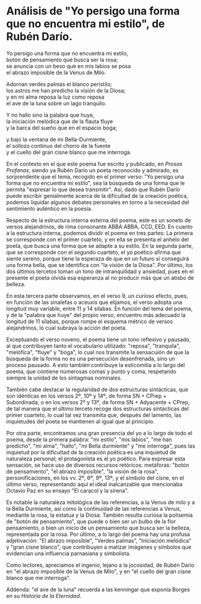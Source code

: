 # Análisis de "Yo persigo una forma que no encuentra mi estilo", de Rubén Darío.

Yo persigo una forma que no encuentra mi estilo,  
botón de pensamiento que busca ser la rosa;  
se anuncia con un beso que en mis labios se posa  
el abrazo imposible de la Venus de Milo.  

Adornan verdes palmas el blanco peristilo;   
los astros me han predicho la visión de la Diosa;   
y en mi alma reposa la luz como reposa  
el ave de la luna sobre un lago tranquilo.  

Y no hallo sino la palabra que huye,  
la iniciación melódica que de la flauta fluye  
y la barca del sueño que en el espacio boga;  

y bajo la ventana de mi Bella-Durmiente,  
el sollozo continuo del chorro de la fuente  
y el cuello del gran cisne blanco que me interroga.  



En el contexto en el que este poema fue escrito y publicado, en *Prosas Profanas*, siendo ya Rubén Darío un poeta reconocido y admirado, es sorprendente que el tema, recogido en el primer verso: "Yo persigo una forma que no encuentra mi estilo", sea la búsqueda de una forma que le permita "expresar lo que desea transmitir". Así, dado que Rubén Darío puede escribir genialmente acerca de la dificultad de la creación poética, podemos liquidar algunos debates personales en torno a la necesidad del sentimiento auténtico en la poesía.



Respecto de la estructura interna externa del poema, este es un soneto de versos alejandrinos, de rima consonante ABBA ABBA, CCD, EED. En cuanto a la estructura interna, podemos dividir el poema en tres partes: La primera se corresponde con el primer cuarteto, y en ella se presenta el anhelo del poeta, que busca una forma que se adapte a su estilo. En la segunda parte, que se corresponde con el segundo cuarteto, el yo poético afirma que siente sereno, porque tiene la esperaza de que en un futuro sí conseguirá una forma bella, que se identifica con "la visión de la Diosa". Por último, los dos últimos tercetos toman un tono de intranquilidad y ansiedad, pues en el presente el poeta olvida esa esperanza al no producir más que un atisbo de belleza.



En esta tercera parte observamos, en el verso 9, un curioso efecto, pues, en función de las sinalefas o aceuxis que elijamos, el verso adopta una longitud muy variable, entre 11 y 14 sílabas. En función del tema del poema, y de la "palabra que huye" del propio verso, encuentro más adecuado la longitud de 11 sílabas, porque rompe el esquema métrico de versos alejandrinos, lo cual subraya la acción del poeta.



Exceptuando el verso noveno, el poema tiene un tono reflexivo y pausado, al que contribuyen tanto el vocabulario utilizado: "reposa", "tranquila", "melófica", "fluye" y "boga", lo cual nos transmite la sensacuión de que la búsqueda de la forma no es una persecución desenfrenada, sino un proceso pausado. A esto también contribuye la esticomitia a lo largo del poema, que contiene numerosas comas y punto y coma, respetando siempre la unidad de los sintagmas nominales.



También cabe destacar la regularidad de dos estructuras sintácticas, que son idénticas en los versos 2º, 10º y 14º, de forma SN + CPrep + Subordinada, o en los versos 2º y 13º, de forma SN + Adyacente + CPrep, de tal manera que el último terceto recoge dos estructuras sintácticas del primer cuarteto, lo cual tal vez transmita que, después del lamento, las inquietudes del poeta se mantienen al igual que al principio.



Por otra parte, encontramos una gran presencia del yo a lo largo de todo el poema, desde la primera palabra: "mi estilo", "mis labios", "me han predicho", "mi alma", "hallo", "mi Bella durmiente" y "me interroga", pues las inquietud por la dificultad de la creación poética es una inquietud de naturaleza personal; el protagonista es el yo poético. Para expresar esta sensación, se hace uso de diversos recursos retóricos: metáforas: "botón de pensamiento", "el abrazo imposible", "la visión de la rosa", personificaciones, en los vv. 2º, 6º, 9º, 13º, y el símbolo del cisne, en el último verso, representando aquí el ideal inalcanzable que mencionaba Octavio Paz en su ensayo "El caracol y la sirena".



Es notable la naturaleza mitológica de las referencias, a la Venus de milo y a la Bella Durmiente, así como la continuidad de las referencias a Venus, mediante la rosa, la estatua y la Diosa. También resulta curiosa la polisemia de "botón de pensamiento", que puede o bien ser un bulbo de la flor pensamiento, o bien un inicio de un pensamiento que busca ser la belleza, representada por la rosa. Por último, a lo largo del poema hay una profusa adjetivación: "El abrazo imposible", "Verdes palmas", "Iniciación melódica" y "gran cisne blanco", que contribuyen a matizar imágenes y símbolos que evidencian una influencia parnasiana y simbolista.



Como lectores, apreciamos el ingenio, lejano a la jocosidad, de Rubén Darío en "el abrazo imposible de la Venus de Milo", y en "el cuello del gran cisne blanco que me interroga".



Addenda: "el ave de la luna" recuerda a las kenningar que exponía Borges en su *Historia de la Eternidad*.
